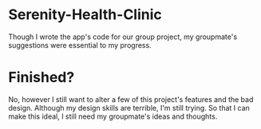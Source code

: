 # Serenity-Health-Clinic
Though I wrote the app's code for our group project, my groupmate's suggestions were essential to my progress.

# Finished?
No, however I still want to alter a few of this project's features and the bad design. Although my design skills are terrible, I'm still trying.
So that I can make this ideal, I still need my groupmate's ideas and thoughts.
